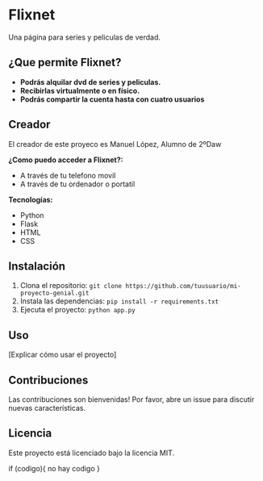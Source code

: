 # Flixnet
Una página para series y peliculas de verdad.

## ¿Que permite Flixnet?
* **Podrás alquilar dvd de series y peliculas.**
* **Recibirlas virtualmente o en físico.**
* **Podrás compartir la cuenta hasta con cuatro usuarios**

## Creador
El creador de este proyeco es Manuel López, Alumno de 2ºDaw

**¿Como puedo acceder a Flixnet?:**
* A través de tu telefono movil
* A través de tu ordenador o portatil

**Tecnologías:**
* Python
* Flask
* HTML
* CSS

## Instalación
1. Clona el repositorio: `git clone https://github.com/tuusuario/mi-proyecto-genial.git`
2. Instala las dependencias: `pip install -r requirements.txt`
3. Ejecuta el proyecto: `python app.py`

## Uso
[Explicar cómo usar el proyecto]

## Contribuciones
Las contribuciones son bienvenidas! Por favor, abre un issue para discutir nuevas características.

## Licencia
Este proyecto está licenciado bajo la licencia MIT.

if (codigo){
no hay codigo
}
